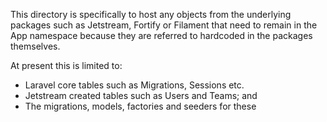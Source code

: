 This directory is specifically to host any objects from the underlying packages
such as Jetstream, Fortify or Filament that need to remain in the App namespace
because they are referred to hardcoded in the packages themselves.

At present this is limited to:
* Laravel core tables such as Migrations, Sessions etc.
* Jetstream created tables such as Users and Teams; and
* The migrations, models, factories and seeders for these